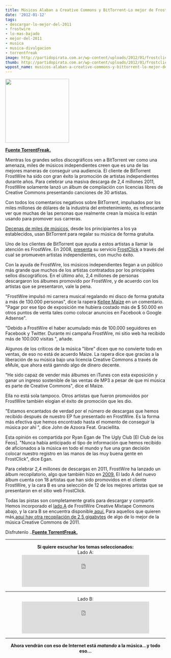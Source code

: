 ```yaml
---
title: Músicos Alaban a Creative Commons y BitTorrent-Lo mejor de FrostWire para Descargar!
date: '2012-01-12'
tags:
- descargar-lo-mejor-del-2011
- frostwire
- lo-mas-bajado
- mejor-del-2011
- musica
- musica-divulgacion
- torrentfreak
image: http://partidopirata.com.ar/wp-content/uploads/2012/01/frostclick_compilation_cover-200x200.jpg
thumb: http://partidopirata.com.ar/wp-content/uploads/2012/01/frostclick_compilation_cover-200x200-150x150.jpg
wppost_name: musicos-alaban-a-creative-commons-y-bittorrent-lo-mejor-de-frostwire-para-descargar
---
```


<a href="http://partidopirata.com.ar/wp-content/uploads/2012/01/frostclick_compilation_cover-200x200.jpg"><img class="aligncenter size-full wp-image-2812" title="frostclick_compilation_cover-200x200" src="http://partidopirata.com.ar/wp-content/uploads/2012/01/frostclick_compilation_cover-200x200.jpg" alt="" width="200" height="200" /></a>

<strong><a href="https://torrentfreak.com/musicians-praise-bittorrent-and-creative-commons-120112/?utm_source=dlvr.it&amp;utm_medium=twitter" target="_blank">Fuente TorrentFreak.</a></strong>

Mientras los grandes sellos discográficos ven a BitTorrent ver como una amenaza, miles de músicos independientes creen que es una de las mejores maneras de conseguir una audiencia. El cliente de BitTorrent FrostWire ha sido con gran éxito la promoción de artistas independientes durante años. Para celebrar una masiva descarga de 2,4 millones 2011, FrostWire solamente lanzó un álbum de compilación con licencias libres de Creative Commons presentando canciones de 30 artistas.

Con todos los comentarios negativos sobre BitTorrent, impulsados por los miles millones de dólares de la industria del entretenimiento, es refrescante ver que muchas de las personas que realmente crean la música lo están usando para promover sus carreras.

<a href="http://torrentfreak.com/artists-share-50000-free-music-albums-on-bittorrent-110721/" target="_blank">Decenas de miles de músicos,</a> desde los principiantes a los ya establecidos, usan BitTorrent para regalar su música de forma gratuita.

Uno de los clientes de BitTorrent que ayuda a estos artistas a llamar la atención es FrostWire. En 2008, <a href="http://torrentfreak.com/frostwire-starts-artist-promotion-081210/" target="_blank">presenta</a> su servicio <a href="http://www.frostclick.com/" target="_blank"> FrostClick</a> a través del cual se promueven artistas independientes, con mucho éxito.

Con la ayuda de FrostWire, los músicos independientes llegan a un público más grande que muchos de los artistas contratados por los principales sellos discográficos. En el último año, 2,4 millones de personas descargaron los álbumes promovido por FrostWire, y de acuerdo con los artistas que se presentaron, vale la pena.

"FrostWire impulsó mi carrera musical regalando mi disco de forma gratuita a más de 130.000 personas", dice la rapera <a href="http://kelleemaize.com/" target="_blank">Kellee Maize</a> en un comentario. "Pagar por ese tipo de exposición me hubiera costado más de $ 50.000 en otros puntos de venta tales como colocar anuncios en Facebook o Google Adsense".

"Debido a FrostWire el haber acumulado más de 100.000 seguidores en Facebook y Twitter. Durante mi campaña FrostWire, mi sitio web ha recibido más de 100.000 visitas ", añade.

Algunos de los críticos de la música "libre" dicen que no convierte todo en ventas, de eso no está de acuerdo Maize. La rapera dice que gracias a la liberación de su música bajo una licencia Creative Commons a través de eMule, que ahora está ganndo algo de dinero decente.

"He sido capaz de vender más álbumes en iTunes con esta exposición y ganar un ingreso sostenible de las ventas de MP3 a pesar de que mi música es parte de Creative Commons", dice el Maize.

Ella no está sola tampoco. Otros artistas que fueron promovidos por FrostWire también elogian el éxito de promoción que les dio.

"Estamos encantados de verdad por el número de descargas que hemos recibido después de nuestro EP fue presentado en FrostWire. Es la forma más efectiva que hemos encontrado hasta el momento de conseguir la música por ahí ", dice John de Azoora Feat. Graciellita.

Esta opinión es compartida por Ryan Egan de The Ugly Club [El Club de los Feos]. "Nunca había anticipado el tipo de información que hemos recibido de aficionados a la música en todo el mundo y fue una gran decisión colocar nuestro registro en las manos de las muy buena gente en FrostClick", dice Egan.

Para celebrar 2,4 millones de descargas en 2011, FrostWire ha lanzado un álbum recopilatorio, algo que también hizo en <a href="http://torrentfreak.com/one-million-free-and-legal-torrent-downloads-the-album-091229/" target="_blank">2009.</a> El lado A del nuevo álbum cuenta con 18 artistas que han sido promovidos en el cliente FrostWire, y la cara B es una selección de 12 de los mejores artistas que se presentaron en el sitio web FrostClick.

Todas las pistas son completamente gratis para descargar y compartir. Hemos incorporado el <a href="http://frostclick.bandcamp.com/album/frostwire-creative-commons-mixtape-vol-2-side-a" target="_blank">lado A</a> de FrostWire Creative Mixtape Commons abajo, y la cara B se encuentra disponible<a href="http://frostclick.bandcamp.com/album/frostwire-creative-commons-mixtape-vol-2-side-b" target="_blank"> aquí.</a> Para aquellos que quieren más,<a href="http://musik.klarmachen-zum-aendern.de/ccmixter/ccmixter-catch_day_-_2011-1463" target="_blank">aquí hay otra recopilación de 2,5 gigabytes</a> de algo de lo mejor de la música Creative Commons de 2011.

Disfrutenlo ..<strong><a href="https://torrentfreak.com/musicians-praise-bittorrent-and-creative-commons-120112/?utm_source=dlvr.it&amp;utm_medium=twitter" target="_blank">Fuente TorrentFreak.</a></strong>

<hr />

<center><strong>Si quiere escuchar los temas seleccionados:</strong></center><center>
Lado A:
<iframe style="position: relative; display: block; width: 400px; height: 100px;" src="http://bandcamp.com/EmbeddedPlayer/v=2/album=1121414397/size=venti/bgcol=FFFFFF/linkcol=4285BB/" frameborder="0" width="400" height="100"></iframe><hr>Lado B:
<iframe width="400" height="100" style="position: relative; display: block; width: 400px; height: 100px;" src="http://bandcamp.com/EmbeddedPlayer/v=2/album=2030901494/size=venti/bgcol=FFFFFF/linkcol=4285BB/" allowtransparency="true" frameborder="0"><a href="http://frostclick.bandcamp.com/album/frostwire-creative-commons-mixtape-vol-2-side-b">FrostWire Creative Commons Mixtape Vol. 2 Side B by Various Artists</a></iframe>
</center>

<hr />
<p style="text-align: center;"><strong>Ahora vendrán con eso de Internet está <em>matando </em> a la música...y todo eso...</strong></p>
